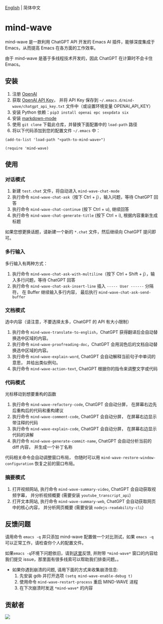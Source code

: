 [English](./README.md) | 简体中文

# mind-wave
mind-wave 是一款利用 ChatGPT API 开发的 Emacs AI 插件，能够深度集成于 Emacs，从而提高 Emacs 在各方面的工作效率。

由于 mind-wave 是基于多线程技术开发的，因此 ChatGPT 在计算时不会卡住 Emacs。

## 安装
1. 注册 [OpenAI](https://platform.openai.com)
2. 获取 [OpenAI API Key](https://platform.openai.com/account/api-keys)， 并将 API Key 保存到 `~/.emacs.d/mind-wave/chatgpt_api_key.txt` 文件中（或设置环境变量 OPENAI_API_KEY）
3. 安装 Python 依赖：`pip3 install openai epc sexpdata six`
4. 安装 [markdown-mode](https://github.com/jrblevin/markdown-mode)
5. 使用 `git clone` 下载此仓库，并替换下面配置中的 `load-path` 路径
6. 将以下代码添加到您的配置文件 `~/.emacs` 中：
```elisp
(add-to-list 'load-path "<path-to-mind-wave>")

(require 'mind-wave)
```

## 使用
### 对话模式
1. 新建 `test.chat` 文件，将自动进入 `mind-wave-chat-mode`
2. 执行命令 `mind-wave-chat-ask`（按下 Ctrl + j），输入问题，等待 ChatGPT 回答
3. 执行命令 `mind-wave-chat-continue` (按下 Ctrl + u), 继续回答
4. 执行命令 `mind-wave-chat-generate-title` (按下 Ctrl + i), 根据内容重新生成标题

如果您想更换话题，请新建一个新的 `*.chat` 文件，然后继续向 ChatGPT 提问即可。

### 多行输入
多行输入有两种方式：
1. 执行命令 `mind-wave-chat-ask-with-multiline`（按下 Ctrl + Shift + j），输入多行问题，等待 ChatGPT 回答
2. 执行命令 `mind-wave-chat-ask-insert-line` 插入 `----- User ------` 分隔符， 在 Buffer 继续输入多行内容， 最后执行 `mind-wave-chat-ask-send-buffer`

### 文档模式
选中内容（请注意，不要选择太多，ChatGPT 的 API 有大小限制）

1. 执行命令 `mind-wave-translate-to-english`，ChatGPT 获得翻译后会自动替换选中区域的内容。
2. 执行命令 `mind-wave-proofreading-doc`，ChatGPT 会用润色后的文档自动替换选中区域的内容。
3. 执行命令 `mind-wave-explain-word`, ChatGPT 会自动解释当前句子中单词的意思， 并给出类似例句。
4. 执行命令 `mind-wave-action-text`, ChatGPT 根据你的指令来调整文字或代码

### 代码模式
光标移动到想要重构的函数

1. 执行命令 `mind-wave-refactory-code`, ChatGPT 会自动分屏， 在屏幕右边先后重构后的代码和重构建议
2. 执行命令 `mind-wave-comment-code`, ChatGPT 会自动分屏， 在屏幕右边显示带注释的代码
3. 执行命令 `mind-wave-explain-code`, ChatGPT 会自动分屏， 在屏幕右边显示代码的讲解
4. 执行命令 `mind-wave-generate-commit-name`, ChatGPT 会自动分析当前的 diff 内容， 并生成一个补丁名称

代码相关命令会自动调整窗口布局， 你随时可以用 `mind-wave-restore-window-configuration` 恢复之前的窗口布局。

### 摘要模式
1. 打开视频网站, 执行命令 `mind-wave-summary-video`, ChatGPT 会自动获取视频字幕， 并分析视频概要 (需要安装 `youtube_transcript_api`)
2. 打开文本网站, 执行命令 `mind-wave-summary-web`, ChatGPT 会自动获取网页中的核心内容， 并分析网页概要 (需要安装 `nodejs-readability-cli`)

## 反馈问题
请用命令 `emacs -q` 并只添加 mind-wave 配置做一个对比测试，如果 `emacs -q` 可以正常工作，请检查你个人的配置文件。

如果`emacs -q`环境下问题依旧，请到[这里](https://github.com/manateelazycat/mind-wave/issues/new)反馈, 并附带 `*mind-wave*` 窗口的内容给我们提交 issue，那里面有很多线索可以帮助我们排查问题。。

* 如果你遇到崩溃的问题, 请用下面的方式来收集崩溃信息:
  1. 先安装 gdb 并打开选项 `(setq mind-wave-enable-debug t)`
  2. 使用命令 `mind-wave-restart-process` 重启 MIND-WAVE 进程
  3. 在下次崩溃时发送 `*mind-wave*` 的内容

## 贡献者

<a href = "https://github.com/manateelazycat/mind-wave/graphs/contributors">
  <img src = "https://contrib.rocks/image?repo=manateelazycat/mind-wave"/>
</a>
